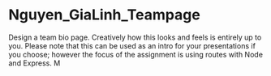 # Nguyen_GiaLinh_Teampage
Design a team bio page. Creatively how this looks and feels is entirely up to you. Please note that this can be used as an intro for your presentations if you choose; however the focus of the assignment is using routes with Node and Express. M
